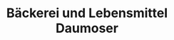 ---
title: "Bäckerei und Lebensmittel Daumoser"
url: /albaching/baeckerei-und-lebensmittel-daumoser/
shop: Bäckerei
---